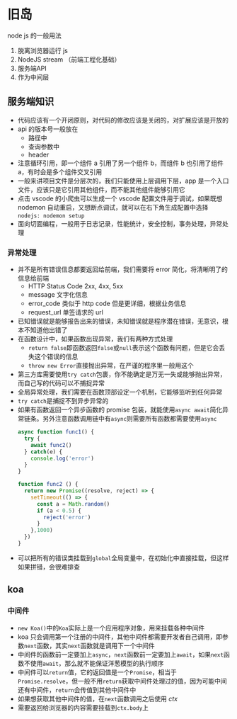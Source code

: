 # 旧岛

node js 的一般用法
1. 脱离浏览器运行 js
2. NodeJS stream （前端工程化基础）
3. 服务端API
4. 作为中间层

## 服务端知识
- 代码应该有一个开闭原则，对代码的修改应该是关闭的，对扩展应该是开放的
- api 的版本号一般放在
  - 路径中
  - 查询参数中
  - header
- 注意循环引用，即一个组件 a 引用了另一个组件 b，而组件 b 也引用了组件 a，有时会是多个组件交叉引用
- 一般来讲项目文件是分层次的，我们只能使用上层调用下层，app 是一个入口文件，应该只是它引用其他组件，而不能其他组件能够引用它
- 点击 vscode 的小爬虫可以生成一个 vscode 配置文件用于调试，如果既想 nodemon 自动重启，又想断点调试，就可以在右下角生成配置中选择`nodejs: nodemon setup`
- 面向切面编程，一般用于日志记录，性能统计，安全控制，事务处理，异常处理

### 异常处理
- 并不是所有错误信息都要返回给前端，我们需要将 error 简化，将清晰明了的信息给前端
  - HTTP Status Code 2xx, 4xx, 5xx
  - message 文字化信息
  - error_code 类似于 http code 但是更详细，根据业务信息
  - request_url 单签请求的 url
- 已知错误就是能够报告出来的错误，未知错误就是程序潜在错误，无意识，根本不知道他出错了
- 在函数设计中，如果函数出现异常，我们有两种方式处理
  - `return false`即函数返回`false`或`null`表示这个函数有问题，但是它会丢失这个错误的信息
  - `throw new Error`直接抛出异常，在严谨的程序里一般用这个
- 第三方库需要使用`try catch`包裹，你不能确定是万无一失或能够抛出异常，而自己写的代码可以不捕捉异常
- 全局异常处理，我们需要在函数顶部设定一个机制，它能够监听到任何异常
- `try catch`是捕捉不到异步异常的
- 如果有函数返回一个异步函数的 promise 包装，就能使用`async await`简化异常链条。另外注意函数调用链中有`async`则需要所有函数都需要使用`async`
  ```javascript
  async function func1() {
    try {
      await func2()
    } catch(e) {
      console.log('error')
    }
  }

  function func2 () {
    return new Promise((resolve, reject) => {
      setTimeout(() => {
        const a = Math.random()
        if (a < 0.5) {
          reject('error')
        }
      },1000)
    })
  }
  ```
- 可以把所有的错误类挂载到`global`全局变量中，在初始化中直接挂载，但这样如果拼错，会很难排查


## koa
### 中间件
- `new Koa()`中的`Koa`实际上是一个应用程序对象，用来挂载各种中间件
- koa 只会调用第一个注册的中间件，其他中间件都需要开发者自己调用，即参数`next`函数，其实`next`函数就是调用下一个中间件
- 中间件的函数前一定要加上`async`，`next`函数前一定要加上`await`，如果`next`函数不使用`await`，那么就不能保证洋葱模型的执行顺序
- 中间件可以`return`值，它的返回值是一个`Promise`，相当于`Promise.resolve`，但一般不用`return`获取中间件处理过的值，因为可能中间还有中间件，`return`会传值到其他中间件中
- 如果想获取其他中间件的值，在`next`函数调用之后使用
*ctx*
- 需要返回给浏览器的内容需要挂载到`ctx.body`上